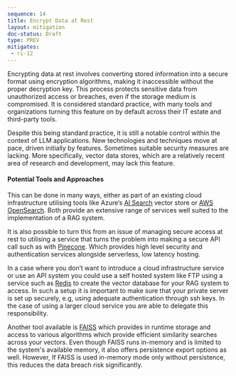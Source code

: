 ```yaml
---
sequence: 14
title: Encrypt Data at Rest
layout: mitigation
doc-status: Draft
type: PREV
mitigates:
 - ri-12
---
```


Encrypting data at rest involves converting stored information into a secure format using encryption algorithms, making it inaccessible without the proper decryption key. This process protects sensitive data from unauthorized access or breaches, even if the storage medium is compromised. It is considered standard practice, with many tools and organizations turning this feature on by default across their IT estate and third-party tools.

Despite this being standard practice, it is still a notable control within the context of LLM applications. New technologies and techniques move at pace, driven initially by features. Sometimes suitable security measures are lacking. More specifically, vector data stores, which are a relatively recent area of research and development, may lack this feature. 

#### Potential Tools and Approaches

This can be done in many ways, either as part of an existing cloud infrastructure utilising tools like Azure’s [AI Search](https://learn.microsoft.com/en-us/azure/search/search-what-is-azure-search) vector store or [AWS OpenSearch](https://aws.amazon.com/opensearch-service/). Both provide an extensive range of services well suited to the implementation of a RAG system.

It is also possible to turn this from an issue of managing secure access at rest to utilising a service that turns the problem into making a secure API call such as with [Pinecone](https://docs.pinecone.io/home). Which provides high level security and authentication services alongside serverless, low latency hosting. 

In a case where you don’t want to introduce a cloud infrastructure service or use an API system you could use a self hosted system like FTP using a service such as [Redis](https://redis.io/docs/latest/develop/get-started/rag/) to create the vector database for your RAG system to access. In such a setup it is important to make sure that your private server is set up securely, e.g, using adequate authentication through ssh keys. In the case of using a larger cloud service you are able to delegate this responsibility.

Another tool available is [FAISS](https://faiss.ai/) which provides in runtime storage and access to various algorithms which provide efficient similarity searches across your vectors. Even though FAISS runs in-memory and is limited to the system's available memory, it also offers persistence export options as well. However, If FAISS is used in-memory mode only without persistence, this reduces the data breach risk significantly.
